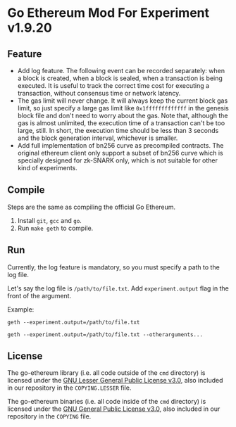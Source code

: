 # Go Ethereum Mod For Experiment v1.9.20

## Feature
- Add log feature. The following event can be recorded separately: when a block is created, when a block is sealed, when a transaction is being executed. It is useful to track the correct time cost for executing a transaction, without consensus time or network latency.
- The gas limit will never change. It will always keep the current block gas limit, so just specify a large gas limit like `0x1fffffffffffff` in the genesis block file and don't need to worry about the gas. Note that, although the gas is almost unlimited, the execution time of a transaction can't be too large, still. In short, the execution time should be less than 3 seconds and the block generation interval, whichever is smaller.
- Add full implementation of bn256 curve as precompiled contracts. The original ethereum client only support a subset of bn256 curve which is specially designed for zk-SNARK only, which is not suitable for other kind of experiments. 

## Compile
Steps are the same as compiling the official Go Ethereum.

1. Install `git`, `gcc` and `go`.
2. Run `make geth` to compile.

## Run

Currently, the log feature is mandatory, so you must specify a path to the log file.

Let's say the log file is `/path/to/file.txt`. Add `experiment.output` flag in the front of the argument.

Example:

```shell
geth --experiment.output=/path/to/file.txt
```

```shell
geth --experiment.output=/path/to/file.txt --otherarguments...
```

## License

The go-ethereum library (i.e. all code outside of the `cmd` directory) is licensed under the
[GNU Lesser General Public License v3.0](https://www.gnu.org/licenses/lgpl-3.0.en.html), also
included in our repository in the `COPYING.LESSER` file.

The go-ethereum binaries (i.e. all code inside of the `cmd` directory) is licensed under the
[GNU General Public License v3.0](https://www.gnu.org/licenses/gpl-3.0.en.html), also included
in our repository in the `COPYING` file.
